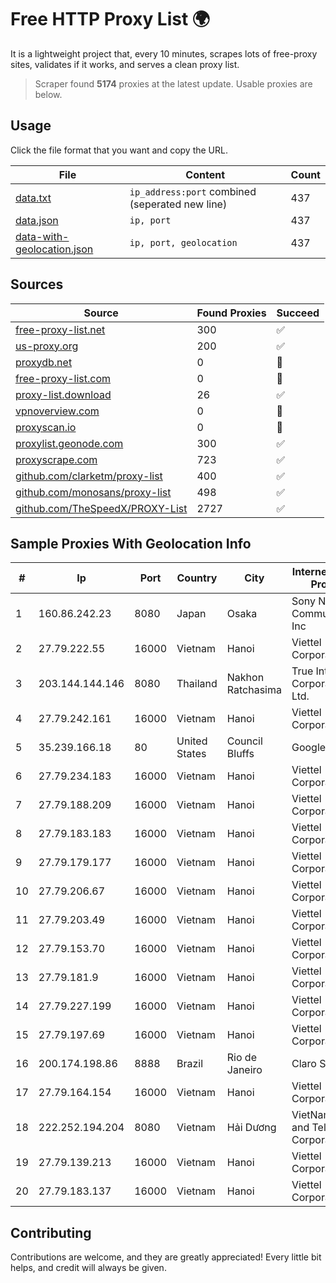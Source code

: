 
# Free HTTP Proxy List 🌍

It is a lightweight project that, every 10 minutes, scrapes lots of free-proxy sites, validates if it works, and serves a clean proxy list.


> Scraper found **5174** proxies at the latest update. Usable proxies are below.

## Usage

Click the file format that you want and copy the URL.


|File|Content|Count|
|----|-------|-----|
|[data.txt](https://raw.githubusercontent.com/themiralay/Proxy-List-World/master/data.txt)|`ip_address:port` combined (seperated new line)|437|
|[data.json](https://raw.githubusercontent.com/themiralay/Proxy-List-World/master/data.json)|`ip, port`|437|
|[data-with-geolocation.json](https://raw.githubusercontent.com/themiralay/Proxy-List-World/master/data-with-geolocation.json)|`ip, port, geolocation`|437|

## Sources

|Source|Found Proxies|Succeed|
|------|-------------|-------|
|[free-proxy-list.net](https://free-proxy-list.net)|300|✅|
|[us-proxy.org](https://www.us-proxy.org)|200|✅|
|[proxydb.net](http://proxydb.net)|0|🚫|
|[free-proxy-list.com](https://free-proxy-list.com/?page=&port=&type%5B%5D=http&type%5B%5D=https&up_time=0&search=Search)|0|🚫|
|[proxy-list.download](https://www.proxy-list.download/HTTP)|26|✅|
|[vpnoverview.com](https://vpnoverview.com/privacy/anonymous-browsing/free-proxy-servers)|0|🚫|
|[proxyscan.io](https://www.proxyscan.io)|0|🚫|
|[proxylist.geonode.com](https://proxylist.geonode.com/api/proxy-list?limit=300&page=1&sort_by=lastChecked&sort_type=desc&protocols=http,https)|300|✅|
|[proxyscrape.com](https://api.proxyscrape.com/v2/?request=displayproxies&protocol=http&timeout=10000&country=all&ssl=all&anonymity=all)|723|✅|
|[github.com/clarketm/proxy-list](https://raw.githubusercontent.com/clarketm/proxy-list/master/proxy-list-raw.txt)|400|✅|
|[github.com/monosans/proxy-list](https://raw.githubusercontent.com/monosans/proxy-list/main/proxies/http.txt)|498|✅|
|[github.com/TheSpeedX/PROXY-List](https://raw.githubusercontent.com/TheSpeedX/PROXY-List/master/http.txt)|2727|✅|


## Sample Proxies With Geolocation Info

|#|Ip|Port|Country|City|Internet Service Provider|
|-|--|----|-------|----|-------------------------|
|1|160.86.242.23|8080|Japan|Osaka|Sony Network Communications Inc|
|2|27.79.222.55|16000|Vietnam|Hanoi|Viettel Corporation|
|3|203.144.144.146|8080|Thailand|Nakhon Ratchasima|True Internet Corporation CO. Ltd.|
|4|27.79.242.161|16000|Vietnam|Hanoi|Viettel Corporation|
|5|35.239.166.18|80|United States|Council Bluffs|Google LLC|
|6|27.79.234.183|16000|Vietnam|Hanoi|Viettel Corporation|
|7|27.79.188.209|16000|Vietnam|Hanoi|Viettel Corporation|
|8|27.79.183.183|16000|Vietnam|Hanoi|Viettel Corporation|
|9|27.79.179.177|16000|Vietnam|Hanoi|Viettel Corporation|
|10|27.79.206.67|16000|Vietnam|Hanoi|Viettel Corporation|
|11|27.79.203.49|16000|Vietnam|Hanoi|Viettel Corporation|
|12|27.79.153.70|16000|Vietnam|Hanoi|Viettel Corporation|
|13|27.79.181.9|16000|Vietnam|Hanoi|Viettel Corporation|
|14|27.79.227.199|16000|Vietnam|Hanoi|Viettel Corporation|
|15|27.79.197.69|16000|Vietnam|Hanoi|Viettel Corporation|
|16|200.174.198.86|8888|Brazil|Rio de Janeiro|Claro S.A|
|17|27.79.164.154|16000|Vietnam|Hanoi|Viettel Corporation|
|18|222.252.194.204|8080|Vietnam|Hải Dương|VietNam Post and Telecom Corporation|
|19|27.79.139.213|16000|Vietnam|Hanoi|Viettel Corporation|
|20|27.79.183.137|16000|Vietnam|Hanoi|Viettel Corporation|



## Contributing

Contributions are welcome, and they are greatly appreciated! Every
little bit helps, and credit will always be given.

